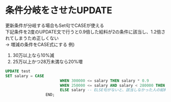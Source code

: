 # 条件分岐をさせたUPDATE
更新条件が分岐する場合もSet句でCASEが使える  
下記条件を2度のUPDATE文で行うと0.9倍した給料が2の条件に該当し、1.2倍されてしまうため正しくない  
-> 増減の条件をCASE式にする
例)
1. 30万以上なら10%減
2. 25万以上かつ28万未満なら20%増
``` SQL
UPDATE test
SET salary = CASE
        				WHEN 300000 <= salary THEN salary * 0.9
        				WHEN 250000 <= salary AND salary < 280000 THEN salary * 1.2
        				ELSE salary -- ELSE句がないと、該当しなかった人の給料が全員NULLになる
      			　END;
```
